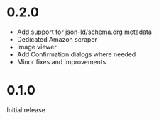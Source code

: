 # 0.2.0

- Add support for json-ld/schema.org metadata
- Dedicated Amazon scraper
- Image viewer
- Add Confirmation dialogs where needed
- Minor fixes and improvements

# 0.1.0

Initial release

